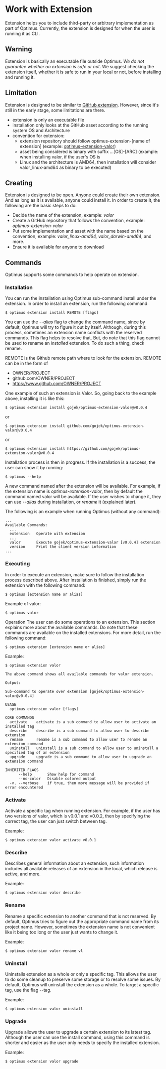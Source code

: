# Work with Extension
Extension helps you to include third-party or arbitrary implementation as part of Optimus. Currently, the extension is
designed for when the user is running it as CLI.

## Warning
Extension is basically an executable file outside Optimus. *We do not guarantee whether an extension is safe or not*. 
We suggest checking the extension itself, whether it is safe to run in your local or not, before installing and running it.

## Limitation
Extension is designed to be similar to [GitHub extension](https://cli.github.com/manual/gh_extension). However, since 
it's still in the early stage, some limitations are there.
- extension is only an executable file
- installation only looks at the GitHub asset according to the running system OS and Architecture
- convention for extension:
  - extension repository should follow optimus-extension-[name of extension] (example: [optimus-extension-valor](https://github.com/gojek/optimus-extension-valor))
  - asset being considered is binary with suffix ...[OS]-[ARC] (example: when installing valor, if the user's OS is 
  - Linux and the architecture is AMD64, then installation will consider valor_linux-amd64 as binary to be executed)

## Creating
Extension is designed to be open. Anyone could create their own extension. And as long as it is available, 
anyone could install it. In order to create it, the following are the basic steps to do:

- Decide the name of the extension, example: *valor*
- Create a GitHub repository that follows the convention, example: *optimus-extension-valor*
- Put some implementation and asset with the name based on the convention, example: *valor_linux-amd64, valor_darwin-amd64*, and more.
- Ensure it is available for anyone to download

## Commands
Optimus supports some commands to help operate on extension.

### Installation
You can run the installation using Optimus sub-command install under the extension. In order to install an extension, run the following command:
```shell
$ optimus extension install REMOTE [flags]
```

You can use the *--alias* flag to change the command name, since by default, Optimus will try to figure it out by itself. 
Although, during this process, sometimes an extension name conflicts with the reserved commands. This flag helps to 
resolve that. But, do note that this flag cannot be used to rename an *installed* extension. To do such a thing, check rename.

REMOTE is the Github remote path where to look for the extension. REMOTE can be in the form of
- OWNER/PROJECT
- github.com/OWNER/PROJECT
- https://www.github.com/OWNER/PROJECT

One example of such an extension is Valor. So, going back to the example above, installing it is like this:
```shell
$ optimus extension install gojek/optimus-extension-valor@v0.0.4
```
or
```shell
$ optimus extension install github.com/gojek/optimus-extension-valor@v0.0.4
```
or
```shell
$ optimus extension install https://github.com/gojek/optimus-extension-valor@v0.0.4
```

Installation process is then in progress. If the installation is a success, the user can show it by running:
```shell
$ optimus --help
```


A new command named after the extension will be available. For example, if the extension name is *optimus-extension-valor*, 
then by default the command named valor will be available. If the user wishes to change it, they can use *--alias* 
during installation, or *rename* it (explained later).

The following is an example when running Optimus (without any command):

```shell
...
Available Commands:
  ...
  extension   Operate with extension
  ...
  valor       Execute gojek/optimus-extension-valor [v0.0.4] extension
  version     Print the client version information
...
```


### Executing
In order to execute an extension, make sure to follow the installation process described above. After installation 
is finished, simply run the extension with the following command:

```shell
$ optimus [extension name or alias]
```


Example of valor:
```shell
$ optimus valor
```

Operation
The user can do some operations to an extension. This section explains more about the available commands. 
Do note that these commands are available on the installed extensions. For more detail, run the following command:

```shell
$ optimus extension [extension name or alias]
```

Example:
```shell
$ optimus extension valor

The above command shows all available commands for valor extension.

Output:

Sub-command to operate over extension [gojek/optimus-extension-valor@v0.0.4]

USAGE
  optimus extension valor [flags]

CORE COMMANDS
  activate    activate is a sub command to allow user to activate an installed tag
  describe    describe is a sub command to allow user to describe extension
  rename      rename is a sub command to allow user to rename an extension command
  uninstall   uninstall is a sub command to allow user to uninstall a specified tag of an extension
  upgrade     upgrade is a sub command to allow user to upgrade an extension command

INHERITED FLAGS
      --help       Show help for command
      --no-color   Disable colored output
  -v, --verbose    if true, then more message will be provided if error encountered
```

### Activate
Activate a specific tag when running extension. For example, if the user has two versions of valor, 
which is v0.0.1 and v0.0.2, then by specifying the correct tag, the user can just switch between tag.

Example:
```shell
$ optimus extension valor activate v0.0.1
```

### Describe
Describes general information about an extension, such information includes all available releases of an extension 
in the local, which release is active, and more.

Example:
```shell
$ optimus extension valor describe
```


### Rename
Rename a specific extension to another command that is not reserved. By default, Optimus tries to figure out the 
appropriate command name from its project name. However, sometimes the extension name is not convenient like it 
being too long or the user just wants to change it.

Example:
```shell
$ optimus extension valor rename vl
```

### Uninstall
Uninstalls extension as a whole or only a specific tag. This allows the user to do some cleanup to preserve some 
storage or to resolve some issues. By default, Optimus will uninstall the extension as a whole. To target a specific tag, 
use the flag --tag.

Example:
```shell
$ optimus extension valor uninstall
```

### Upgrade
Upgrade allows the user to upgrade a certain extension to its latest tag. Although the user can use the install command, 
using this command is shorter and easier as the user only needs to specify the installed extension.

Example:
```shell
$ optimus extension valor upgrade
```

